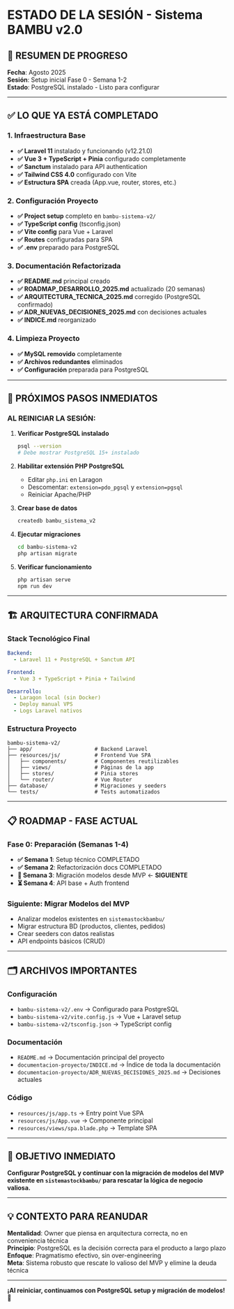 # ESTADO DE LA SESIÓN - Sistema BAMBU v2.0

## 🚀 RESUMEN DE PROGRESO

**Fecha**: Agosto 2025  
**Sesión**: Setup inicial Fase 0 - Semana 1-2  
**Estado**: PostgreSQL instalado - Listo para configurar  

---

## ✅ LO QUE YA ESTÁ COMPLETADO

### 1. Infraestructura Base
- **✅ Laravel 11** instalado y funcionando (v12.21.0)
- **✅ Vue 3 + TypeScript + Pinia** configurado completamente  
- **✅ Sanctum** instalado para API authentication
- **✅ Tailwind CSS 4.0** configurado con Vite
- **✅ Estructura SPA** creada (App.vue, router, stores, etc.)

### 2. Configuración Proyecto
- **✅ Project setup** completo en `bambu-sistema-v2/`
- **✅ TypeScript config** (tsconfig.json)
- **✅ Vite config** para Vue + Laravel
- **✅ Routes** configuradas para SPA
- **✅ .env** preparado para PostgreSQL

### 3. Documentación Refactorizada
- **✅ README.md** principal creado
- **✅ ROADMAP_DESARROLLO_2025.md** actualizado (20 semanas)
- **✅ ARQUITECTURA_TECNICA_2025.md** corregido (PostgreSQL confirmado)
- **✅ ADR_NUEVAS_DECISIONES_2025.md** con decisiones actuales
- **✅ INDICE.md** reorganizado

### 4. Limpieza Proyecto
- **✅ MySQL removido** completamente
- **✅ Archivos redundantes** eliminados
- **✅ Configuración** preparada para PostgreSQL

---

## 🔄 PRÓXIMOS PASOS INMEDIATOS

### AL REINICIAR LA SESIÓN:

1. **Verificar PostgreSQL instalado**
   ```bash
   psql --version
   # Debe mostrar PostgreSQL 15+ instalado
   ```

2. **Habilitar extensión PHP PostgreSQL**
   - Editar `php.ini` en Laragon
   - Descomentar: `extension=pdo_pgsql` y `extension=pgsql`
   - Reiniciar Apache/PHP

3. **Crear base de datos**
   ```bash
   createdb bambu_sistema_v2
   ```

4. **Ejecutar migraciones**
   ```bash
   cd bambu-sistema-v2
   php artisan migrate
   ```

5. **Verificar funcionamiento**
   ```bash
   php artisan serve
   npm run dev
   ```

---

## 🏗️ ARQUITECTURA CONFIRMADA

### Stack Tecnológico Final
```yaml
Backend:
  - Laravel 11 + PostgreSQL + Sanctum API

Frontend:
  - Vue 3 + TypeScript + Pinia + Tailwind

Desarrollo:
  - Laragon local (sin Docker)
  - Deploy manual VPS
  - Logs Laravel nativos
```

### Estructura Proyecto
```
bambu-sistema-v2/
├── app/                    # Backend Laravel
├── resources/js/           # Frontend Vue SPA
│   ├── components/         # Componentes reutilizables
│   ├── views/              # Páginas de la app  
│   ├── stores/             # Pinia stores
│   └── router/             # Vue Router
├── database/               # Migraciones y seeders
└── tests/                  # Tests automatizados
```

---

## 📋 ROADMAP - FASE ACTUAL

### Fase 0: Preparación (Semanas 1-4)
- **✅ Semana 1**: Setup técnico COMPLETADO
- **✅ Semana 2**: Refactorización docs COMPLETADO  
- **🔄 Semana 3**: Migración modelos desde MVP ← **SIGUIENTE**
- **⏳ Semana 4**: API base + Auth frontend

### Siguiente: Migrar Modelos del MVP
- Analizar modelos existentes en `sistemastockbambu/`
- Migrar estructura BD (productos, clientes, pedidos)
- Crear seeders con datos realistas
- API endpoints básicos (CRUD)

---

## 🗂️ ARCHIVOS IMPORTANTES

### Configuración
- `bambu-sistema-v2/.env` → Configurado para PostgreSQL
- `bambu-sistema-v2/vite.config.js` → Vue + Laravel setup
- `bambu-sistema-v2/tsconfig.json` → TypeScript config

### Documentación
- `README.md` → Documentación principal del proyecto
- `documentacion-proyecto/INDICE.md` → Índice de toda la documentación
- `documentacion-proyecto/ADR_NUEVAS_DECISIONES_2025.md` → Decisiones actuales

### Código
- `resources/js/app.ts` → Entry point Vue SPA
- `resources/js/App.vue` → Componente principal
- `resources/views/spa.blade.php` → Template SPA

---

## 🎯 OBJETIVO INMEDIATO

**Configurar PostgreSQL y continuar con la migración de modelos del MVP existente en `sistemastockbambu/` para rescatar la lógica de negocio valiosa.**

---

## 💡 CONTEXTO PARA REANUDAR

**Mentalidad**: Owner que piensa en arquitectura correcta, no en conveniencia técnica  
**Principio**: PostgreSQL es la decisión correcta para el producto a largo plazo  
**Enfoque**: Pragmatismo efectivo, sin over-engineering  
**Meta**: Sistema robusto que rescate lo valioso del MVP y elimine la deuda técnica  

---

**¡Al reiniciar, continuamos con PostgreSQL setup y migración de modelos!** 🚀